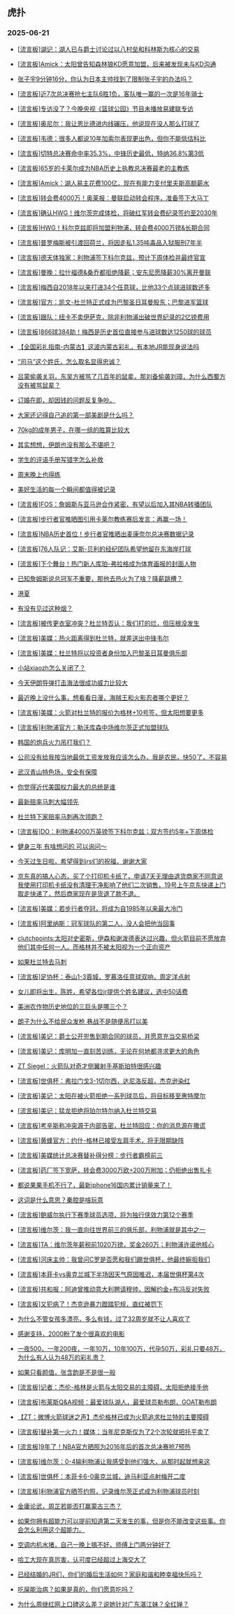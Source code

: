 ## 虎扑 
### 2025-06-21

+ [[流言板]湖记：湖人已与爵士讨论过以八村垒和科林斯为核心的交易](https://bbs.hupu.com/633318397.html)

+ [[流言板]Amick：太阳曾告知森林狼KD愿意加盟，后来被发现未与KD沟通](https://bbs.hupu.com/633318387.html)

+ [张子宇9分钟16分，你认为日本主帅找到了限制张子宇的办法吗？](https://bbs.hupu.com/633320652.html)

+ [[流言板]近7次总决赛抢七主队6胜1负，客队唯一赢的一次是16年骑士](https://bbs.hupu.com/633318584.html)

+ [[流言板]专访没了？今晚央视《篮球公园》节目未播放易建联专访](https://bbs.hupu.com/633319437.html)

+ [[流言板]奥尼尔：我让恩比德进内线碾压，他说现在没人那么打球了](https://bbs.hupu.com/633321609.html)

+ [[流言板]韦德：很多人都说10年加索尔表现更出色，但你不能低估科比](https://bbs.hupu.com/633318597.html)

+ [[流言板]切特总决赛命中率35.3%，中锋历史最低，特纳36.8%第3低](https://bbs.hupu.com/633318378.html)

+ [[流言板]65岁的卡莱尔成为NBA历史上执教总决赛最老的主教练](https://bbs.hupu.com/633321497.html)

+ [[流言板]Amick：湖人易主花费100亿，现在有能力支付里夫斯高额薪水](https://bbs.hupu.com/633320606.html)

+ [[流言板]转会费4000万！奥莱报：曼联启动转会程序，准备签下大马丁](https://bbs.hupu.com/633317358.html)

+ [[流言板]确认HWG！维尔茨完成体检，将破红军转会费纪录签约至2030年](https://bbs.hupu.com/633318816.html)

+ [[流言板]HWG！科尔克兹即将加盟利物浦，转会费4000万镑&amp;长期合同](https://bbs.hupu.com/633319233.html)

+ [[流言板]普罗梅斯被引渡回荷兰，将因走私1.35吨毒品入狱服刑7年半](https://bbs.hupu.com/633319739.html)

+ [[流言板]德天体独家：利物浦签下科尔克兹，预计下周体检并最终官宣](https://bbs.hupu.com/633316304.html)

+ [[流言板]曼晚：拉什福德&amp;桑乔都拒绝降薪；安东尼愿降薪30%离开曼联](https://bbs.hupu.com/633319678.html)

+ [[流言板]梅西自2018年以来打进34个任意球，比他33个点球进球数还多](https://bbs.hupu.com/633316773.html)

+ [[流言板]官方：凯文-杜兰特正式成为巴黎圣日耳曼股东；巴黎进军篮球](https://bbs.hupu.com/633321010.html)

+ [[流言板]跟队：纽卡不卖伊萨克，除非利物浦出破世界纪录的2亿镑费用](https://bbs.hupu.com/633319953.html)

+ [[流言板]866球384助！梅西是历史首位直接参与进球数达1250球的球员](https://bbs.hupu.com/633318689.html)

+ [【全国彩礼指南-内蒙古】这波内蒙古彩礼，有本地JR能现身说法吗](https://bbs.hupu.com/633319169.html)

+ [“司马”这个姓氏，怎么取名显得忠诚？](https://bbs.hupu.com/633319804.html)

+ [吕蒙偷袭关羽，东吴方被骂了几百年的鼠辈，那刘备偷袭刘璋，为什么西蜀方没有被骂鼠辈？](https://bbs.hupu.com/633320339.html)

+ [订婚在即，却因钱的问题反复争吵。](https://bbs.hupu.com/633318814.html)

+ [大家还记得自己追的第一部美剧是什么吗？](https://bbs.hupu.com/633319909.html)

+ [70kg的成年男子，在哪一组的胜算比较大](https://bbs.hupu.com/633319203.html)

+ [其实想想，伊朗也没有那么不堪吧？](https://bbs.hupu.com/633318620.html)

+ [学生的评语手册写错字怎么补救](https://bbs.hupu.com/633319958.html)

+ [周末晚上也得练](https://bbs.hupu.com/633321668.html)

+ [美好生活的每一个瞬间都值得被记录](https://bbs.hupu.com/633318593.html)

+ [[流言板]FOS：詹姆斯与亚马逊合作紧密，有望以后加入其NBA转播团队](https://bbs.hupu.com/633321713.html)

+ [[流言板]步行者官推晒图引用卡莱尔教练赛后发言：再赢一场！](https://bbs.hupu.com/633321072.html)

+ [[流言板]NBA历史首位！步行者官推晒出麦康奈尔总决赛数据记录](https://bbs.hupu.com/633320946.html)

+ [[流言板]76人队记：艾斯-贝利的经纪团队希望他留在东海岸打球](https://bbs.hupu.com/633321418.html)

+ [[流言板]下个舞台！热门新人库珀-弗拉格成为体育画报的封面人物](https://bbs.hupu.com/633319377.html)

+ [已知詹姆斯说总冠军不重要，那他去热火为了啥？降薪跳槽？](https://bbs.hupu.com/633319524.html)

+ [港夏](https://bbs.hupu.com/633321700.html)

+ [有没有见过这种烟？](https://bbs.hupu.com/633321433.html)

+ [[流言板]被传更衣室冲突？杜兰特否认：我们打的烂，但压根没发生](https://bbs.hupu.com/633322630.html)

+ [[流言板]美媒：热火距离得到杜兰特，就差送出中锋韦尔](https://bbs.hupu.com/633322881.html)

+ [[流言板]美媒：杜兰特将以投资者身份加入巴黎圣日耳曼俱乐部](https://bbs.hupu.com/633322779.html)

+ [小站xiaozh怎么关闭了？](https://bbs.hupu.com/633321042.html)

+ [今天伊朗导弹打击海法很成功威力比较大](https://bbs.hupu.com/633320303.html)

+ [最近晚上没什么事，想看看日漫，海贼王和火影忍者哪个更好？](https://bbs.hupu.com/633320455.html)

+ [[流言板]美媒：火箭对杜兰特的报价为格林+10号签，但太阳想要更多](https://bbs.hupu.com/633323056.html)

+ [[流言板]利物浦官方：勒沃库森中场维尔茨正式加盟球队](https://bbs.hupu.com/633323425.html)

+ [韩国的炮兵火力吊打我们？](https://bbs.hupu.com/633321437.html)

+ [公司没有给我按当地最低工资发放我应该怎么办，我是农民，快50了，不容易](https://bbs.hupu.com/633321336.html)

+ [武汉青山特色场，安全有保障](https://bbs.hupu.com/633321248.html)

+ [你觉得近代美国权力最大的总统是谁](https://bbs.hupu.com/633322120.html)

+ [最新赔率马刺大幅领先](https://bbs.hupu.com/633321896.html)

+ [杜兰特下家赔率马刺再次领跑？](https://bbs.hupu.com/633321867.html)

+ [[流言板]DO：利物浦4000万英镑签下科尔克兹；双方签约5年+下周体检](https://bbs.hupu.com/633319193.html)

+ [健身三年 有啥想问的 可以询问～](https://bbs.hupu.com/633321659.html)

+ [今天过生日啦，希望得到jrs们的祝福，谢谢大家](https://bbs.hupu.com/633321897.html)

+ [京东真的搞人心态，买了个打印机卡纸了，申请7天无理由退货商家不同意说我使用打印机卡纸没有清理干净影响了他们二次销售，19号上午京东快递上门取走快递了，然后商家现在是货退了款不退。](https://bbs.hupu.com/633321426.html)

+ [[流言板]美媒：若步行者夺冠，将成为自1985年以来最大冷门](https://bbs.hupu.com/633324236.html)

+ [[流言板]阿里纳斯：冠军球队的第二人，没人会把他当回事](https://bbs.hupu.com/633324104.html)

+ [clutchpoints:太阳对史密斯，伊森和谢泼德表达过兴趣，但火箭目前不愿放弃他们其中任何一人。而格林并不被太阳视为一个正向资产](https://bbs.hupu.com/633321973.html)

+ [如果杜兰特去马刺](https://bbs.hupu.com/633322250.html)

+ [[流言板]足协杯：泰山1-3蓉城，罗慕洛任意球双响，周定洋点射](https://bbs.hupu.com/633320629.html)

+ [女儿即将出生，陈姓，希望各位jr提供个姓名建议，选中50话费](https://bbs.hupu.com/633322004.html)

+ [美洲农作物历史地位的三巨头是哪三个？](https://bbs.hupu.com/633321875.html)

+ [朗子为什么不给民众发枪 巷战不是随便吊打以美](https://bbs.hupu.com/633323813.html)

+ [[流言板]美记：爵士公开兜售到期合同的球员，并愿意充当交易桥梁](https://bbs.hupu.com/633323951.html)

+ [[流言板]美记：库明加一直刻苦训练，无论在何地都寻求更大的角色](https://bbs.hupu.com/633324010.html)

+ [ZT Siegel：火箭队对奇才侧翼射手基斯珀特很感兴趣](https://bbs.hupu.com/633322853.html)

+ [[流言板]世俱杯：弗拉门戈3-1切尔西，达尼洛反超，杰克逊染红](https://bbs.hupu.com/633324324.html)

+ [[流言板]美记：太阳在被火箭拒绝一系列球员后，将目标移至惠特摩尔](https://bbs.hupu.com/633326020.html)

+ [[流言板]美记：猛龙拒绝将珀尔特尔纳入杜兰特交易](https://bbs.hupu.com/633325868.html)

+ [[流言板]考辛斯称冲突源于内部告密，杜兰特回应：你的消息源在撒谎](https://bbs.hupu.com/633325946.html)

+ [[流言板]黄蜂官方：约什-格林已接受左肩手术，将无限期缺阵](https://bbs.hupu.com/633324162.html)

+ [[流言板]美媒统计总决赛替补得分榜：步行者霸榜前三](https://bbs.hupu.com/633326067.html)

+ [[流言板]药厂签下宽萨，转会费3000万欧+200万附加；仍拒绝出售扎卡](https://bbs.hupu.com/633319338.html)

+ [都说果果手机不行了，最新iphone16国内累计销量来了！](https://bbs.hupu.com/633325854.html)

+ [这词是什么意思？秦腔是啥玩意](https://bbs.hupu.com/633326129.html)

+ [[流言板]鲍威尔执行下赛季球员选项，将为独行侠效力第12个赛季](https://bbs.hupu.com/633326695.html)

+ [[流言板]维尔茨：我一直向往世界前三的俱乐部，利物浦就是其中之一](https://bbs.hupu.com/633323614.html)

+ [[流言板]TA：维尔茨年薪税前1020万镑，奖金260万；利物浦许诺他核心](https://bbs.hupu.com/633323832.html)

+ [[流言板]河床主帅：我曾问C罗是否愿和我们踢世俱杯，他最终婉拒我们](https://bbs.hupu.com/633322008.html)

+ [[流言板]本菲卡vs奥克兰城下半场因天气原因推迟，本届世俱杯第4次](https://bbs.hupu.com/633323103.html)

+ [[流言板]共和报：阿迪曾推动意大利聘请穆帅，因解约金+布冯反对失败](https://bbs.hupu.com/633320280.html)

+ [[流言板]又犯病了！杰克逊暴力蹬踏犯规，直红被罚下](https://bbs.hupu.com/633324067.html)

+ [为什么不管女孩多漂亮，多么有钱，过了32周岁就不让人喜欢了](https://bbs.hupu.com/633326560.html)

+ [感谢支持，2000粉了发个很喜欢的电影](https://bbs.hupu.com/633326761.html)

+ [一夜500，一年200夜，一年10万，10年100万，代孕50万，彩礼只要48万，为什么有人认为48万的彩礼贵？](https://bbs.hupu.com/633324225.html)

+ [如果只看颜值，张含韵是不是很一般](https://bbs.hupu.com/633326815.html)

+ [[流言板]记者：杰伦-格林是火箭与太阳交易的主障碍，太阳拒绝接手他](https://bbs.hupu.com/633327257.html)

+ [[流言板]布莱斯Q&amp;A视频：最爱球队湖人，最爱球员勒布朗，GOAT勒布朗](https://bbs.hupu.com/633327639.html)

+ [【ZT：微博火箭球迷之声】杰伦格林已成为火箭追求杜兰特的主要障碍](https://bbs.hupu.com/633326316.html)

+ [[流言板]替补第一火力！媒体：当年尼克斯仅为了2个次轮就把托平卖了](https://bbs.hupu.com/633327570.html)

+ [[流言板]9年了！NBA官方晒照为2016年后的首次总决赛抢7预热](https://bbs.hupu.com/633327513.html)

+ [[流言板]维尔茨：0-4输利物浦让我感受到他们强大，从那时起就想来这](https://bbs.hupu.com/633327508.html)

+ [[流言板]世俱杯：本菲卡6-0奥克兰城，迪马利亚点射梅开二度](https://bbs.hupu.com/633324428.html)

+ [[流言板]利物浦官方晒签约照，记录维尔茨正式成为利物浦球员时刻](https://bbs.hupu.com/633323785.html)

+ [金庸论武，周芷若能否打赢蒙古三杰？](https://bbs.hupu.com/633327481.html)

+ [如果你拥有超能力可以提前知道第二天发生的事，但是你不能改变这些事。你会怎么利用这个超能力。](https://bbs.hupu.com/633327355.html)

+ [空调内机水堵，自己一晚上搞不好，师傅上门两分钟好了](https://bbs.hupu.com/633327197.html)

+ [哈工大现在真厉害，认可度已经超过上海交大了](https://bbs.hupu.com/633327261.html)

+ [已经结婚的JR们，你们的婚后生活如何？家庭和谐和睦幸福快乐吗？](https://bbs.hupu.com/633326648.html)

+ [吃屎能治病？如果是真的，你们愿意吃吗？](https://bbs.hupu.com/633327415.html)

+ [为什么周继红网上口碑这么差？说她针对广东湛江妹？全红婵？](https://bbs.hupu.com/633327308.html)

